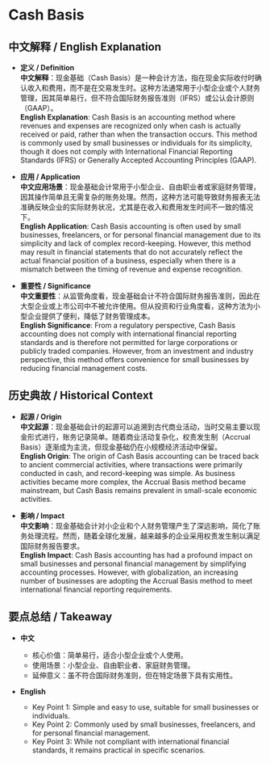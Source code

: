 # Cash Basis

## 中文解释 / English Explanation

* **定义 / Definition**  
  **中文解释**：现金基础（Cash Basis）是一种会计方法，指在现金实际收付时确认收入和费用，而不是在交易发生时。这种方法通常用于小型企业或个人财务管理，因其简单易行，但不符合国际财务报告准则（IFRS）或公认会计原则（GAAP）。  
  **English Explanation**: Cash Basis is an accounting method where revenues and expenses are recognized only when cash is actually received or paid, rather than when the transaction occurs. This method is commonly used by small businesses or individuals for its simplicity, though it does not comply with International Financial Reporting Standards (IFRS) or Generally Accepted Accounting Principles (GAAP).

* **应用 / Application**  
  **中文应用场景**：现金基础会计常用于小型企业、自由职业者或家庭财务管理，因其操作简单且无需复杂的账务处理。然而，这种方法可能导致财务报表无法准确反映企业的实际财务状况，尤其是在收入和费用发生时间不一致的情况下。  
  **English Application**: Cash Basis accounting is often used by small businesses, freelancers, or for personal financial management due to its simplicity and lack of complex record-keeping. However, this method may result in financial statements that do not accurately reflect the actual financial position of a business, especially when there is a mismatch between the timing of revenue and expense recognition.

* **重要性 / Significance**  
  **中文重要性**：从监管角度看，现金基础会计不符合国际财务报告准则，因此在大型企业或上市公司中不被允许使用。但从投资和行业角度看，这种方法为小型企业提供了便利，降低了财务管理成本。  
  **English Significance**: From a regulatory perspective, Cash Basis accounting does not comply with international financial reporting standards and is therefore not permitted for large corporations or publicly traded companies. However, from an investment and industry perspective, this method offers convenience for small businesses by reducing financial management costs.

## 历史典故 / Historical Context

* **起源 / Origin**  
  **中文起源**：现金基础会计的起源可以追溯到古代商业活动，当时交易主要以现金形式进行，账务记录简单。随着商业活动复杂化，权责发生制（Accrual Basis）逐渐成为主流，但现金基础仍在小规模经济活动中保留。  
  **English Origin**: The origin of Cash Basis accounting can be traced back to ancient commercial activities, where transactions were primarily conducted in cash, and record-keeping was simple. As business activities became more complex, the Accrual Basis method became mainstream, but Cash Basis remains prevalent in small-scale economic activities.

* **影响 / Impact**  
  **中文影响**：现金基础会计对小企业和个人财务管理产生了深远影响，简化了账务处理流程。然而，随着全球化发展，越来越多的企业采用权责发生制以满足国际财务报告要求。  
  **English Impact**: Cash Basis accounting has had a profound impact on small businesses and personal financial management by simplifying accounting processes. However, with globalization, an increasing number of businesses are adopting the Accrual Basis method to meet international financial reporting requirements.

## 要点总结 / Takeaway

* **中文**  
  - 核心价值：简单易行，适合小型企业或个人使用。  
  - 使用场景：小型企业、自由职业者、家庭财务管理。  
  - 延伸意义：虽不符合国际财务准则，但在特定场景下具有实用性。

* **English**  
  - Key Point 1: Simple and easy to use, suitable for small businesses or individuals.  
  - Key Point 2: Commonly used by small businesses, freelancers, and for personal financial management.  
  - Key Point 3: While not compliant with international financial standards, it remains practical in specific scenarios.